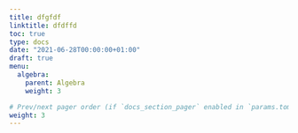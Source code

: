 ```yaml
---
title: dfgfdf
linktitle: dfdffd 
toc: true
type: docs
date: "2021-06-28T00:00:00+01:00"
draft: true
menu:
  algebra:
    parent: Algebra
    weight: 3

# Prev/next pager order (if `docs_section_pager` enabled in `params.toml`)
weight: 3
---
```


